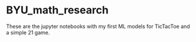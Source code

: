 # BYU_math_research

These are the jupyter notebooks with my first ML models for TicTacToe and a simple 21 game.
